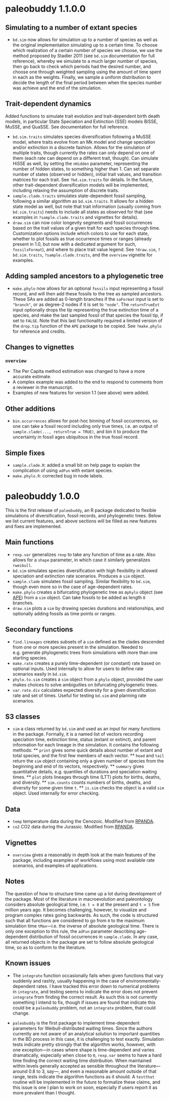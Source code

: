 <!-- NEWS.md is generated from NEWS.Rmd. Please edit that file -->

# paleobuddy 1.1.0.0

## Simulating to a number of extant species

- `bd.sim` now allows for simulation up to a number of species as well
  as the original implementation simulating up to a certain time. To
  choose which realization of a certain number of species we choose, we
  use the method proposed by Stadler 2011 (see `bd.sim` documentation
  for full reference), whereby we simulate to a much larger number of
  species, then go back to check which periods had the desired number,
  and choose one through weighted sampling using the amount of time
  spent in each as the weights. Finally, we sample a uniform
  distribution to decide the length of the final period between when the
  species number was achieve and the end of the simulation.

## Trait-dependent dynamics

Added functions to simulate trait evolution and trait-dependent birth
death models, in particular State Speciation and Extinction (SSE) models
BiSSE, MuSSE, and QuaSSE. See documentation for full reference.

- `bd.sim.traits` simulates species diversification following a MuSSE
  model, where traits evolve from an Mk model and change speciation
  and/or extinction in a discrete fashion. Allows for the simulation of
  multiple traits, though currently the rates can only depend on one of
  them (each rate can depend on a different trait, though). Can simulate
  HiSSE as well, by setting the `nHidden` parameter, representing the
  number of hidden states, to something higher than 1. Can set separate
  number of states (observed or hidden), initial trait values, and
  transition matrices for each trait. See `?bd.sim.traits` for details.
  In the future, other trait-dependent diversification models will be
  implemented, including relaxing the assumption of discrete traits.
- `sample.clade.traits` simulates state-dependent fossil sampling,
  following a similar algorithm as `bd.sim.traits`. It allows for a
  hidden state model as well, but note that trait information (usually
  coming from `bd.sim.traits`) needs to include all states as observed
  for that (see examples in `?sample.clade.traits` and vignettes for
  details).
- `draw.sim` can now color longevity segments and fossil occurrences
  based on the trait values of a given trait for each species through
  time. Customization options include which colors to use for each
  state, whether to plot fossils as true occurrence times or ranges
  (already present in 1.0, but now with a dedicated argument for such,
  `fossilsFormat`), and where to place trait value legend. See
  `?draw.sim`, `?bd.sim.traits`, `?sample.clade.traits`, and the
  `overview` vignette for examples.

## Adding sampled ancestors to a phylogenetic tree

- `make.phylo` now allows for an optional `fossils` input representing a
  fossil record, and will then add these fossils to the tree as sampled
  ancestors. These SAs are added as 0-length branches if the `saFormat`
  input is set to `"branch"`, or as degree-2 nodes if it is set to
  `"node"`. The `returnTrueExt` input optionally drops the tip
  representing the true extinction time of a species, and make the last
  sampled fossil of that species the fossil tip, if set to `FALSE`. Note
  that this last functionality required a limited version of the
  `drop.tip` function of the `APE` package to be copied. See
  `?make.phylo` for reference and credits.

## Changes to vignettes

### `overview`

- The Per Capita method estimation was changed to have a more accurate
  estimate.
- A complex example was added to the end to respond to comments from a
  reviewer in the manuscript.
- Examples of new features for version 1.1 (see above) were added.

## Other additions

- `bin.occurrences` allows for post-hoc binning of fossil occurrences,
  so one can take a fossil record including only true times, i.e. an
  output of `sample.clade(..., returnTrue = TRUE)`, and bin it to
  produce the uncertainty in fossil ages ubiquitous in the true fossil
  record.

## Simple fixes

- `sample.clade.R`: added a small bit on help page to explain the
  complication of using `adFun` with extant species.
- `make.phylo.R`: corrected bug in node labels.

# paleobuddy 1.0.0

This is the first release of `paleobuddy`, an R package dedicated to
flexible simulations of diversification, fossil records, and
phylogenetic trees. Below we list current features, and above sections
will be filled as new features and fixes are implemented.

## Main functions

- `rexp.var` generalizes `rexp` to take any function of time as a rate.
  Also allows for a `shape` parameter, in which case it similarly
  generalizes `rweibull`.
- `bd.sim` simulates species diversification with high flexibility in
  allowed speciation and extinction rate scenarios. Produces a `sim`
  object.
- `sample.clade` simulates fossil sampling. Similar flexibility to
  `bd.sim`, though even more so in the case of age-dependent rates.
- `make.phylo` creates a bifurcating phylogenetic tree as a`phylo`
  object (see [APE](https://CRAN.R-project.org/package=ape)) from a
  `sim` object. Can take fossils to be added as length `0` branches.
- `draw.sim` plots a `sim` by drawing species durations and
  relationships, and optionally adding fossils as time points or ranges.

## Secondary functions

- `find.lineages` creates subsets of a `sim` defined as the clades
  descended from one or more species present in the simulation. Needed
  to e.g. generate phylogenetic trees from simulations with more than
  one starting species.
- `make.rate` creates a purely time-dependent (or constant) rate based
  on optional inputs. Used internally to allow for users to define rate
  scenarios easily in `bd.sim`.
- `phylo.to.sim` creates a `sim` object from a `phylo` object, provided
  the user makes choices to solve ambiguities on bifurcating
  phylogenetic trees.
- `var.rate.div` calculates expected diversity for a given
  diversification rate and set of times. Useful for testing `bd.sim` and
  planning rate scenarios.

## S3 classes

- `sim` a class returned by `bd.sim` and used as an input for many
  functions in the package. Formally, it is a named list of vectors
  recording speciation time, extinction time, status (extant or
  extinct), and parent information for each lineage in the simulation.
  It contains the following methods: \*\* `print` gives some quick
  details about number of extant and total species, and the first few
  members of each vector. \*\* `head` and `tail` return the `sim` object
  containing only a given number of species from the beginning and end
  of its vectors, respectively. \*\* `summary` gives quantitative
  details, e.g. quantiles of durations and speciation waiting times.
  \*\* `plot` plots lineages through time (LTT) plots for births,
  deaths, and diversity. \*\* `sim.counts` counts numbers of births,
  deaths, and diversity for some given time `t`. \*\* `is.sim` checks
  the object is a valid `sim` object. Used internally for error
  checking.

## Data

- `temp` temperature data during the Cenozoic. Modified from
  [RPANDA](https://CRAN.R-project.org/package=RPANDA).
- `co2` CO2 data during the Jurassic. Modified from
  [RPANDA](https://CRAN.R-project.org/package=RPANDA).

## Vignettes

- `overview` gives a reasonably in depth look at the main features of
  the package, including examples of workflows using most available rate
  scenarios, and examples of applications.

## Notes

The question of how to structure time came up a lot during development
of the package. Most of the literature in macroevolution and
paleontology considers absolute geological time, i.e. `t = 0` at the
present and `t = 5` five million years ago. It becomes challenging,
however, to visualize and program complex rates going backwards. As
such, the code is structured such that all functions are considered to
go from `0` to the maximum simulation time `tMax`—i.e. the inverse of
absolute geological time. There is only one exception to this rule, the
`adFun` parameter describing age-dependent distribution of fossil
occurrences in `sample.clade`. In any case, all returned objects in the
package are set to follow absolute geological time, so as to conform to
the literature.

## Known issues

- The `integrate` function occasionally fails when given functions that
  vary suddenly and rashly, usually happening in the case of
  environmentally-dependent rates. I have tracked this error down to
  numerical problems in `integrate`, and testing seems to indicate the
  error does not prevent `integrate` from finding the correct result. As
  such this is not currently something I intend to fix, though if issues
  are found that indicate this could be a `paleobuddy` problem, not an
  `integrate` problem, that could change.

- `paleobuddy` is the first package to implement time-dependent
  parameters for Weibull-distributed waiting times. Since the authors
  currently are not aware of an analytical solution to important
  quantities in the BD process in this case, it is challenging to test
  exactly. Simulation tests indicate pretty strongly that the algorithm
  works, however, with one exception—in cases where shape is
  time-dependent and varies dramatically, especially when close to `0`,
  `rexp.var` seems to have a hard time finding the correct waiting time
  distribution. When maintained within levels generally accepted as
  sensible throughout the literature—around 0.8 to 3, say—, and even a
  reasonable amount outside of that range, tests indicate the algorithm
  functions as it should. A `testthat` routine will be implemented in
  the future to formalize these claims, and this issue is one I plan to
  work on soon, especially if users report it as more prevalent than I
  thought.
